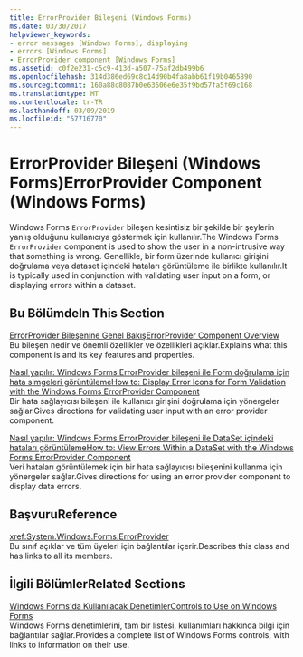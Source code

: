 ```yaml
---
title: ErrorProvider Bileşeni (Windows Forms)
ms.date: 03/30/2017
helpviewer_keywords:
- error messages [Windows Forms], displaying
- errors [Windows Forms]
- ErrorProvider component [Windows Forms]
ms.assetid: c0f2e231-c5c9-413d-a507-75af2db499b6
ms.openlocfilehash: 314d386ed69c8c14d90b4fa8abb61f19b0465890
ms.sourcegitcommit: 160a88c8087b0e63606e6e35f9bd57fa5f69c168
ms.translationtype: MT
ms.contentlocale: tr-TR
ms.lasthandoff: 03/09/2019
ms.locfileid: "57716770"
---
```

# <a name="errorprovider-component-windows-forms"></a><span data-ttu-id="24a61-102">ErrorProvider Bileşeni (Windows Forms)</span><span class="sxs-lookup"><span data-stu-id="24a61-102">ErrorProvider Component (Windows Forms)</span></span>
<span data-ttu-id="24a61-103">Windows Forms `ErrorProvider` bileşen kesintisiz bir şekilde bir şeylerin yanlış olduğunu kullanıcıya göstermek için kullanılır.</span><span class="sxs-lookup"><span data-stu-id="24a61-103">The Windows Forms `ErrorProvider` component is used to show the user in a non-intrusive way that something is wrong.</span></span> <span data-ttu-id="24a61-104">Genellikle, bir form üzerinde kullanıcı girişini doğrulama veya dataset içindeki hataları görüntüleme ile birlikte kullanılır.</span><span class="sxs-lookup"><span data-stu-id="24a61-104">It is typically used in conjunction with validating user input on a form, or displaying errors within a dataset.</span></span>  
  
## <a name="in-this-section"></a><span data-ttu-id="24a61-105">Bu Bölümde</span><span class="sxs-lookup"><span data-stu-id="24a61-105">In This Section</span></span>  
 [<span data-ttu-id="24a61-106">ErrorProvider Bileşenine Genel Bakış</span><span class="sxs-lookup"><span data-stu-id="24a61-106">ErrorProvider Component Overview</span></span>](errorprovider-component-overview-windows-forms.md)  
 <span data-ttu-id="24a61-107">Bu bileşen nedir ve önemli özellikler ve özellikleri açıklar.</span><span class="sxs-lookup"><span data-stu-id="24a61-107">Explains what this component is and its key features and properties.</span></span>  
  
 [<span data-ttu-id="24a61-108">Nasıl yapılır: Windows Forms ErrorProvider bileşeni ile Form doğrulama için hata simgeleri görüntüleme</span><span class="sxs-lookup"><span data-stu-id="24a61-108">How to: Display Error Icons for Form Validation with the Windows Forms ErrorProvider Component</span></span>](display-error-icons-for-form-validation-with-wf-errorprovider.md)  
 <span data-ttu-id="24a61-109">Bir hata sağlayıcısı bileşeni ile kullanıcı girişini doğrulama için yönergeler sağlar.</span><span class="sxs-lookup"><span data-stu-id="24a61-109">Gives directions for validating user input with an error provider component.</span></span>  
  
 [<span data-ttu-id="24a61-110">Nasıl yapılır: Windows Forms ErrorProvider bileşeni ile DataSet içindeki hataları görüntüleme</span><span class="sxs-lookup"><span data-stu-id="24a61-110">How to: View Errors Within a DataSet with the Windows Forms ErrorProvider Component</span></span>](view-errors-within-a-dataset-with-wf-errorprovider-component.md)  
 <span data-ttu-id="24a61-111">Veri hataları görüntülemek için bir hata sağlayıcısı bileşenini kullanma için yönergeler sağlar.</span><span class="sxs-lookup"><span data-stu-id="24a61-111">Gives directions for using an error provider component to display data errors.</span></span>  
  
## <a name="reference"></a><span data-ttu-id="24a61-112">Başvuru</span><span class="sxs-lookup"><span data-stu-id="24a61-112">Reference</span></span>  
 <xref:System.Windows.Forms.ErrorProvider>  
 <span data-ttu-id="24a61-113">Bu sınıf açıklar ve tüm üyeleri için bağlantılar içerir.</span><span class="sxs-lookup"><span data-stu-id="24a61-113">Describes this class and has links to all its members.</span></span>  
  
## <a name="related-sections"></a><span data-ttu-id="24a61-114">İlgili Bölümler</span><span class="sxs-lookup"><span data-stu-id="24a61-114">Related Sections</span></span>  
 [<span data-ttu-id="24a61-115">Windows Forms'da Kullanılacak Denetimler</span><span class="sxs-lookup"><span data-stu-id="24a61-115">Controls to Use on Windows Forms</span></span>](controls-to-use-on-windows-forms.md)  
 <span data-ttu-id="24a61-116">Windows Forms denetimlerini, tam bir listesi, kullanımları hakkında bilgi için bağlantılar sağlar.</span><span class="sxs-lookup"><span data-stu-id="24a61-116">Provides a complete list of Windows Forms controls, with links to information on their use.</span></span>

